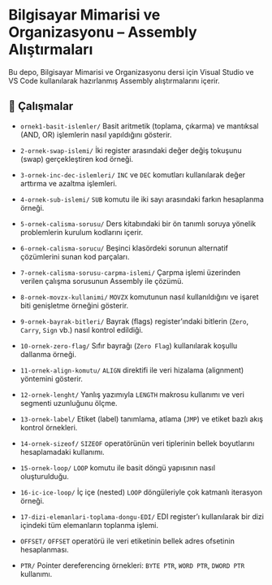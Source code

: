 # Bilgisayar Mimarisi ve Organizasyonu – Assembly Alıştırmaları

Bu depo, Bilgisayar Mimarisi ve Organizasyonu dersi için Visual Studio ve VS Code kullanılarak hazırlanmış Assembly alıştırmalarını içerir.


## 📁 Çalışmalar

* `ornek1-basit-islemler/`
  Basit aritmetik (toplama, çıkarma) ve mantıksal (AND, OR) işlemlerin nasıl yapıldığını gösterir.

* `2-ornek-swap-islemi/`
  İki register arasındaki değer değiş tokuşunu (swap) gerçekleştiren kod örneği.

* `3-ornek-inc-dec-islemleri/`
  `INC` ve `DEC` komutları kullanılarak değer arttırma ve azaltma işlemleri.

* `4-ornek-sub-islemi/`
  `SUB` komutu ile iki sayı arasındaki farkın hesaplanma örneği.

* `5-ornek-calisma-sorusu/`
  Ders kitabındaki bir ön tanımlı soruya yönelik problemlerin kurulum kodlarını içerir.

* `6-ornek-calisma-sorucu/`
  Beşinci klasördeki sorunun alternatif çözümlerini sunan kod parçaları.

* `7-ornek-calisma-sorusu-carpma-islemi/`
  Çarpma işlemi üzerinden verilen çalışma sorusunun Assembly ile çözümü.

* `8-ornek-movzx-kullanimi/`
  `MOVZX` komutunun nasıl kullanıldığını ve işaret biti genişletme örneğini gösterir.

* `9-ornek-bayrak-bitleri/`
  Bayrak (flags) register’ındaki bitlerin (`Zero`, `Carry`, `Sign` vb.) nasıl kontrol edildiği.

* `10-ornek-zero-flag/`
  Sıfır bayrağı (`Zero Flag`) kullanılarak koşullu dallanma örneği.

* `11-ornek-align-komutu/`
  `ALIGN` direktifi ile veri hizalama (alignment) yöntemini gösterir.

* `12-ornek-lenght/`
  Yanlış yazımıyla `LENGTH` makrosu kullanımı ve veri segmenti uzunluğunu ölçme.

* `13-ornek-label/`
  Etiket (label) tanımlama, atlama (`JMP`) ve etiket bazlı akış kontrol örnekleri.

* `14-ornek-sizeof/`
  `SIZEOF` operatörünün veri tiplerinin bellek boyutlarını hesaplamadaki kullanımı.

* `15-ornek-loop/`
  `LOOP` komutu ile basit döngü yapısının nasıl oluşturulduğu.

* `16-ic-ice-loop/`
  İç içe (nested) `LOOP` döngüleriyle çok katmanlı iterasyon örneği.

* `17-dizi-elemanlari-toplama-dongu-EDI/`
  EDI register’ı kullanılarak bir dizi içindeki tüm elemanların toplanma işlemi.

* `OFFSET/`
  `OFFSET` operatörü ile veri etiketinin bellek adres ofsetinin hesaplanması.

* `PTR/`
  Pointer dereferencing örnekleri: `BYTE PTR`, `WORD PTR`, `DWORD PTR` kullanımı.
